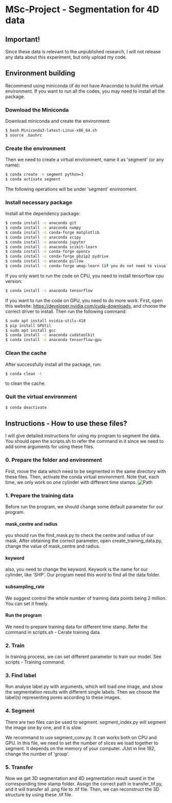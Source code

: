 # MSc-Project - Segmentation for 4D data

## Important!

Since these data is relevant to the unpublished research, I will not release any data about this experiment, but only upload my code.

## Environment building

Recommend using miniconda (if do not have Anaconda) to build the virtual environment. If you want to run all the codes, you may need to install all the package.

### Download the Miniconda
Download miniconda and create the environment:
```sh
$ bash Miniconda3-latest-Linux-x86_64.sh
$ source .bashrc
```
### Create the environment
Then we need to create a virtual environment, name it as 'segment' (or any name):
```sh
$ conda create -n segment python=3
$ conda activate segment
```
The following operations will be under 'segment' environment.

### Install necessary package
Install all the dependency package:
```sh
$ conda install -c anaconda git
$ conda install -c anaconda numpy
$ conda install -c conda-forge matplotlib
$ conda install -c anaconda scipy
$ conda install -c anaconda jupyter
$ conda install -c anaconda scikit-learn
$ conda install -c conda-forge opencv
$ conda install -c conda-forge pbzip2 pydrive
$ conda install -c anaconda pillow
$ conda install -c conda-forge umap-learn (if you do not need to visualise in umap, do not need to install this package)
```
If you only want to run the code on CPU, you need to install tensorflow cpu version:
```sh
$ conda install -c anaconda tensorflow
```
If you want to run the code on GPU, you need to do more work.
First, open this website: https://developer.nvidia.com/cuda-downloads, and choose the correct driver to install.
Then run the following command:
```sh
$ sudo apt install nvidia-utils-418
$ pip install GPUtil
$ sudo apt install gcc
$ conda install -c anaconda cudatoolkit
$ conda install -c anaconda tensorflow-gpu
```

### Clean the cache
After successfully install all the package, run:
```sh
$ conda clean -t
```
to clean the cache.

### Quit the virtual environment
```sh
$ conda deactivate
```

## Instructions - How to use these files?
I will give detailed instructions for using my program to segment the data. You should open the scripts.sh to refer the command in it since we need to add some arguments for using these files.

### 0. Prepare the folder and environment
First, move the data which need to be segmented in the same directory with these files. Then, activate the conda virtual environment. Note that, each time, we only work on one cylinder with different time stamps. ![Path](https://github.com/misclick47/MSc-Project/images/path.png)

### 1. Prepare the training data
Before run the program, we should change some default parameter for our program.

#### mask_centre and radius
you should run the find_mask.py to check the centre and radius of our mask. After obtaining the correct parameter, open create_training_data.py, change the value of mask_centre and radius.

#### keyword
also, you need to change the keyword. Keywork is the name for our cylinder, like 'SHP'. Our program need this word to find all the data folder.

#### subsampling_rate
We suggest control the whole number of training data points being 2 million. You can set it freely.

#### Run the program
We need to prepare training data for different time stamp. Refer the command in scripts.sh - Cerate training data. 

### 2. Train
In training process, we can set different parameter to train our model. See scripts - Training command.

### 3. Find label
Run analyse label.py with arguments, which will load one image, and show the segmentation results with different single labels. Then we choose the label(s) representing pores according to these images.

### 4. Segment
There are two files can be used to segment. segment_index.py will segment the image one by one, and it is slow.

We recommand to use segment_conv.py. It can works both on CPU and GPU. In this file, we need to set the number of slices we load together to segment. It depends on the memory of your computer. JUst in line 182, change the number of 'group'.

### 5. Transfer
Now we get 3D segmentation and 4D segmentation result saved in the corresponding time stamp folder. Assign the correct path in transfer_tif.py, and it will transfer all .png file to .tif file. Then, we can reconstruct the 3D structure by using these .tif file.





